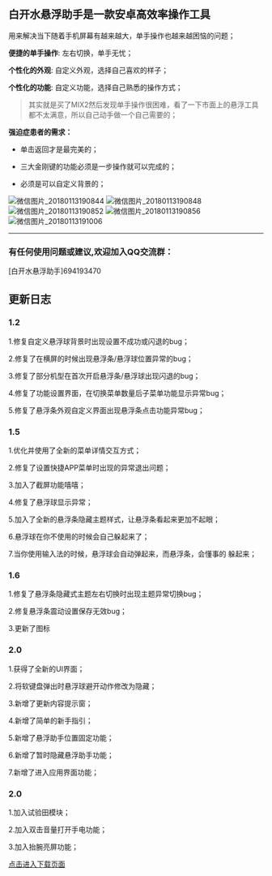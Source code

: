 ## 白开水悬浮助手是一款安卓高效率操作工具

用来解决当下随着手机屏幕有越来越大，单手操作也越来越困恼的问题；

**便捷的单手操作**: 左右切换，单手无忧；

**个性化的外观**: 自定义外观，选择自己喜欢的样子；

**个性化的功能**: 自定义功能，选择自己熟悉的操作方式；

> 其实就是买了MIX2然后发现单手操作很困难，看了一下市面上的悬浮工具都不太满意，所以自己动手做一个自己需要的；

**强迫症患者的需求：**

- 单击返回才是最完美的；

- 三大金刚键的功能必须是一步操作就可以完成的；

- 必须是可以自定义背景的；


![微信图片_20180113190844](images/%E5%BE%AE%E4%BF%A1%E5%9B%BE%E7%89%87_20180113190844.png)
![微信图片_20180113190848](images/%E5%BE%AE%E4%BF%A1%E5%9B%BE%E7%89%87_20180113190848.png)
![微信图片_20180113190852](images/%E5%BE%AE%E4%BF%A1%E5%9B%BE%E7%89%87_20180113190852.png)
![微信图片_20180113190856](images/%E5%BE%AE%E4%BF%A1%E5%9B%BE%E7%89%87_20180113190856.png)
![微信图片_20180113191006](images/%E5%BE%AE%E4%BF%A1%E5%9B%BE%E7%89%87_20180113191006.png)

---
 
### 有任何使用问题或建议,欢迎加入QQ交流群：
[白开水悬浮助手]694193470


## 更新日志

### 1.2
1.修复自定义悬浮球背景时出现设置不成功或闪退的bug；

2.修复了在横屏的时候出现悬浮条/悬浮球位置异常的bug；

3.修复了部分机型在首次开启悬浮条/悬浮球出现闪退的bug；

4.修复了功能设置界面，在切换菜单数量后子菜单功能显示异常bug；

5.修复了悬浮条外观自定义界面出现悬浮条点击功能异常bug；


### 1.5
1.优化并使用了全新的菜单详情交互方式；

2.修复了设置快捷APP菜单时出现的异常退出问题；

3.加入了截屏功能嘻嘻；

4.修复了悬浮球显示异常；

5.加入了全新的悬浮条隐藏主题样式，让悬浮条看起来更加不起眼；

6.悬浮球在你不使用的时候会自己躲起来了；

7.当你使用输入法的时候，悬浮球会自动弹起来，而悬浮条，会懂事的
躲起来；


### 1.6
1.修复了悬浮条隐藏式主题左右切换时出现主题异常切换bug；

2.修复悬浮条震动设置保存无效bug；

3.更新了图标

### 2.0
1.获得了全新的UI界面；

2.将软键盘弹出时悬浮球避开动作修改为隐藏；

3.新增了更新内容提示窗；

4.新增了简单的新手指引；

5.新增了悬浮助手位置固定功能；

6.新增了暂时隐藏悬浮助手功能；

7.新增了进入应用界面功能；

### 2.0
1.加入试验田模块；

2.加入双击音量打开手电功能；

3.加入抬腕亮屏功能；



[点击进入下载页面](https://www.coolapk.com/apk/com.skkk.easytouch)
